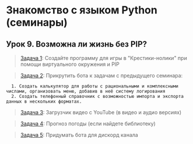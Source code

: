 # Знакомство с языком Python (семинары)
## Урок 9. Возможна ли жизнь без PIP?

> [Задача 1](https://github.com/XYI7I/GeekBrains/tree/main/Geek/PythonStart/lesson9/task1/main.py): Создайте программу для игры в "Крестики-нолики" при помощи виртуального окружения и PIP
 
> [Задача 2](https://github.com/XYI7I/GeekBrains/tree/main/Geek/PythonStart/lesson9/task2/main.py): Прикрутить бота к задачам с предыдущего семинара:

      1. Создать калькулятор для работы с рациональными и комплексными числами, организовать меню, добавив в неё систему логирования 
      2. Создать телефонный справочник с возможностью импорта и экспорта данных в нескольких форматах.
 
> [Задача 3](https://github.com/XYI7I/GeekBrains/tree/main/Geek/PythonStart/lesson9/task3/main.py): Загрузчик видео с YouTube (в видео и аудио версиях)
 
> [Задача 4](https://github.com/XYI7I/GeekBrains/tree/main/Geek/PythonStart/lesson9/task4/main.py): Прогноз погоды (если найдете библиотеку)
 
> [Задача 5](https://github.com/XYI7I/GeekBrans/tree/main/Geek/PythonStart/lesson9/task5/main.py): Придумать бота для дискорд канала